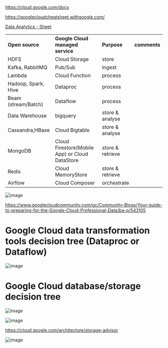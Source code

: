 https://cloud.google.com/docs

https://googlecloudcheatsheet.withgoogle.com/

[ Data Analytics - Sheet ](https://cloud.google.com/blog/products/data-analytics/decision-tree-for-data-analytics-workloads-on-google-cloud)

|||||
|--- |--- |--- |--- |
|**Open source**|**Google Cloud managed service**|**Purpose**|**comments**|
|HDFS|Cloud Storage| store ||
|Kafka, RabbitMQ|Pub/Sub| ingest ||
|Lambda|Cloud Function | process ||
|Hadoop, Spark, Hive|Dataproc| process ||
|Beam (stream/Batch)|Dataflow| process ||
|Data Warehouse|bigquery| store & analyse ||
|Cassandra,HBase|Cloud Bigtable| store & analyse ||
|MongoDB|Cloud Firestore(Mobile App) or Cloud DataStore| store & retrieve ||
|Redis| Cloud MemoryStore| store & retrieve ||
|Airflow|Cloud Composer| orchestrate ||



![image](https://github.com/vijayanandrp/vijayanandrp/assets/3804538/aad234a0-9add-47bb-b41d-3560a73ce2ca)


https://www.googlecloudcommunity.com/gc/Community-Blogs/Your-guide-to-preparing-for-the-Google-Cloud-Professional-Data/ba-p/543105


# Google Cloud data transformation tools decision tree (Dataproc or Dataflow)

![image](https://github.com/vijayanandrp/vijayanandrp/assets/3804538/17c2bb28-44ff-4ff6-99ba-785212e3b237)


# Google Cloud database/storage decision tree

![image](https://github.com/vijayanandrp/vijayanandrp/assets/3804538/444d2d6a-7774-4fce-8f2a-ac8a683b43be)




![image](https://github.com/vijayanandrp/vijayanandrp/assets/3804538/fb735113-9c0f-444e-ac80-1f98e487fdb4)


https://cloud.google.com/architecture/storage-advisor


![image](https://github.com/vijayanandrp/vijayanandrp/assets/3804538/09c97445-b66b-46d9-924c-903e6d8efa30)


